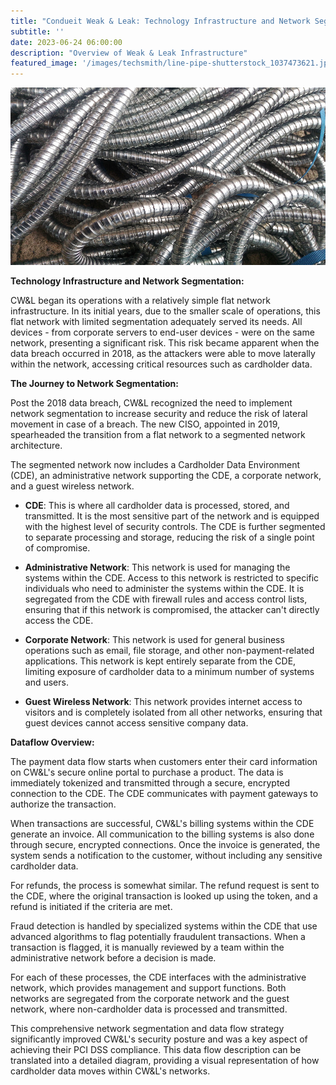 ```yaml
---
title: "Condueit Weak & Leak: Technology Infrastructure and Network Segementation"
subtitle: ''
date: 2023-06-24 06:00:00
description: "Overview of Weak & Leak Infrastructure"
featured_image: '/images/techsmith/line-pipe-shutterstock_1037473621.jpg'
---
```


![](/images/techsmith/line-pipe-shutterstock_1037473621.jpg)

**Technology Infrastructure and Network Segmentation:**

CW&L began its operations with a relatively simple flat network infrastructure. In its initial years, due to the smaller scale of operations, this flat network with limited segmentation adequately served its needs. All devices - from corporate servers to end-user devices - were on the same network, presenting a significant risk. This risk became apparent when the data breach occurred in 2018, as the attackers were able to move laterally within the network, accessing critical resources such as cardholder data.

**The Journey to Network Segmentation:**

Post the 2018 data breach, CW&L recognized the need to implement network segmentation to increase security and reduce the risk of lateral movement in case of a breach. The new CISO, appointed in 2019, spearheaded the transition from a flat network to a segmented network architecture.

The segmented network now includes a Cardholder Data Environment (CDE), an administrative network supporting the CDE, a corporate network, and a guest wireless network.

- **CDE**: This is where all cardholder data is processed, stored, and transmitted. It is the most sensitive part of the network and is equipped with the highest level of security controls. The CDE is further segmented to separate processing and storage, reducing the risk of a single point of compromise.

- **Administrative Network**: This network is used for managing the systems within the CDE. Access to this network is restricted to specific individuals who need to administer the systems within the CDE. It is segregated from the CDE with firewall rules and access control lists, ensuring that if this network is compromised, the attacker can't directly access the CDE.

- **Corporate Network**: This network is used for general business operations such as email, file storage, and other non-payment-related applications. This network is kept entirely separate from the CDE, limiting exposure of cardholder data to a minimum number of systems and users.

- **Guest Wireless Network**: This network provides internet access to visitors and is completely isolated from all other networks, ensuring that guest devices cannot access sensitive company data.

**Dataflow Overview:**

The payment data flow starts when customers enter their card information on CW&L's secure online portal to purchase a product. The data is immediately tokenized and transmitted through a secure, encrypted connection to the CDE. The CDE communicates with payment gateways to authorize the transaction.

When transactions are successful, CW&L's billing systems within the CDE generate an invoice. All communication to the billing systems is also done through secure, encrypted connections. Once the invoice is generated, the system sends a notification to the customer, without including any sensitive cardholder data.

For refunds, the process is somewhat similar. The refund request is sent to the CDE, where the original transaction is looked up using the token, and a refund is initiated if the criteria are met.

Fraud detection is handled by specialized systems within the CDE that use advanced algorithms to flag potentially fraudulent transactions. When a transaction is flagged, it is manually reviewed by a team within the administrative network before a decision is made.

For each of these processes, the CDE interfaces with the administrative network, which provides management and support functions. Both networks are segregated from the corporate network and the guest network, where non-cardholder data is processed and transmitted.

This comprehensive network segmentation and data flow strategy significantly improved CW&L's security posture and was a key aspect of achieving their PCI DSS compliance. This data flow description can be translated into a detailed diagram, providing a visual representation of how cardholder data moves within CW&L's networks.
